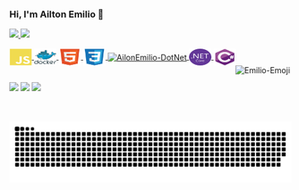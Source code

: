 ### Hi, I'm Ailton Emilio 👋

 <div>
  <a href="https://github.com/ailtonemilio">
  <img height="180em" src="https://github-readme-stats.vercel.app/api?username=ailtonemilio&show_icons=true&theme=dracula&include_all_commits=true&count_private=true"/>
  <img height="180em" src="https://github-readme-stats.vercel.app/api/top-langs/?username=ailtonemilio&layout=compact&langs_count=7&theme=dracula"/>
</div>
<div style="display: inline_block"><br>
  <img align="center" alt="AilonEmilio-Js" height="30" width="40" src="https://raw.githubusercontent.com/devicons/devicon/master/icons/javascript/javascript-plain.svg">
  <img align="center" alt="AilonEmilio-Docker" height="30" width="40" src="https://github.com/devicons/devicon/blob/master/icons/docker/docker-original-wordmark.svg">
  <img align="center" alt="AilonEmilio-HTML" height="30" width="40" src="https://raw.githubusercontent.com/devicons/devicon/master/icons/html5/html5-original.svg">
  <img align="center" alt="AilonEmilio-CSS" height="30" width="40" src="https://raw.githubusercontent.com/devicons/devicon/master/icons/css3/css3-original.svg">
  <img align="center" alt="AilonEmilio-DotNet" height="30" width="40" src="https://github.com/devicons/devicon/blob/master/icons/dot-net/dot-net-original-wordmark.svgg">
  <img align="center" alt="AilonEmilio-DotNetCore" height="30" width="40" src="https://github.com/devicons/devicon/blob/master/icons/dotnetcore/dotnetcore-original.svg">
  <img align="center" alt="AilonEmilio-Csharp" height="30" width="40" src="https://raw.githubusercontent.com/devicons/devicon/master/icons/csharp/csharp-original.svg">
  <img align="right" alt="Emilio-Emoji" height="100" width="100" src="http://a2lean.com/images/bitmoji-Emilio.png">
</div>
  
  ##
 
<div> 
  <a href="https://www.instagram.com/ailtonemilio/" target="_blank"><img src="https://img.shields.io/badge/-Instagram-%23E4405F?style=for-the-badge&logo=instagram&logoColor=white" target="_blank"></a>
  <a href = "mailto:ailtonemiliojr@gmail.com"><img src="https://img.shields.io/badge/-Gmail-%23333?style=for-the-badge&logo=gmail&logoColor=white" target="_blank"></a>
  <a href="https://www.linkedin.com/in/ailtonemilio" target="_blank"><img src="https://img.shields.io/badge/-LinkedIn-%230077B5?style=for-the-badge&logo=linkedin&logoColor=white" target="_blank"></a> 
 
  ![Snake animation](https://github.com/ailtonemilio/ailtonemilio/blob/output/github-contribution-grid-snake.svg)
 
</div>
